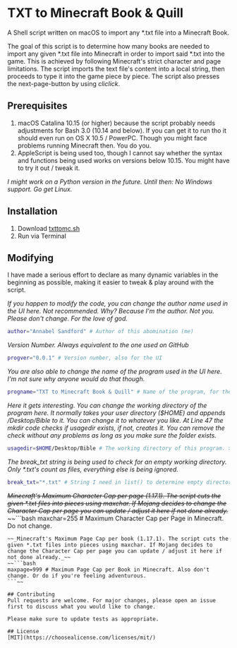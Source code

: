 # TXT to Minecraft Book & Quill

A Shell script written on macOS to import any *.txt file into a Minecraft Book. 

The goal of this script is to determine how many books are needed to import any given *.txt file into Minecraft in order to import said *.txt into the game. This is achieved by following Minecraft's strict character and page limitations. 
The script imports the text file's content into a local string, then proceeds to type it into the game piece by piece. The script also presses the next-page-button by using _cliclick_.

## Prerequisites

1. macOS Catalina 10.15 (or higher) because the script probably needs adjustments for Bash 3.0 (10.14 and below). If you can get it to run tho it should even run on OS X 10.5 / PowerPC. Though you might face problems running Minecraft then. You do you.
2. AppleScript is being used too, though I cannot say whether the syntax and functions being used works on versions below 10.15. You might have to try it out / tweak it.

_I might work on a Python version in the future. Until then: No Windows support. Go get Linux._

## Installation

1. Download [txttomc.sh](https://choosealicense.com/licenses/mit/)
2. Run via Terminal

## Modifying
I have made a serious effort to declare as many dynamic variables in the beginning as possible, making it easier to tweak & play around with the script.

_If you happen to modify the code, you can change the author name used in the UI here. Not recommended. Why? Because I'm the author. Not you. Please don't change. For the love of god._
```bash
author="Annabel Sandford" # Author of this abomination (me)
```
_Version Number. Always equivalent to the one used on GitHub_
```bash
progver="0.0.1" # Version number, also for the UI
```
_You are also able to change the name of the program used in the UI here. I'm not sure why anyone would do that though._
```bash
progname="TXT to Minecraft Book & Quill" # Name of the program, for the UI
```
_Here it gets interesting. You can change the working directory of the program here. It normally takes your user directory ($HOME) and appends /Desktop/Bible to it. You can change it to whatever you like. At Line 47 the mkdir code checks if usagedir exists, if not, creates it. You can remove the check without any problems as long as you make sure the folder exists._
```bash
usagedir=$HOME/Desktop/Bible # The working directory of this program. >> SAVE TXT's HERE <<
```
_The break_txt string is being used to check for an empty working directory. Only *.txt's count as files, everything else is being ignored._
```bash
break_txt="*.txt" # String I need in list() to determine empty directory
```
~~_Minecraft's Maximum Character Cap per page (1.17.1). The script cuts the given *.txt files into pieces using maxchar. If Mojang decides to change the Character Cap per page you can update / adjust it here if not done already._~~
~~```bash
maxchar=255 # Maximum Character Cap per Page in Minecraft. Do not change.
```~~
~~_Minecraft's Maximum Page Cap per book (1.17.1). The script cuts the given *.txt files into pieces using maxchar. If Mojang decides to change the Character Cap per page you can update / adjust it here if not done already._~~
~~```bash
maxpage=999 # Maximum Page Cap per Book in Minecraft. Also don't change. Or do if you're feeling adventurous.
```~~

## Contributing
Pull requests are welcome. For major changes, please open an issue first to discuss what you would like to change.

Please make sure to update tests as appropriate.

## License
[MIT](https://choosealicense.com/licenses/mit/)
